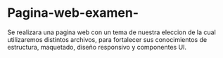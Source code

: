 # Pagina-web-examen-
Se realizara una pagina web con un tema de nuestra eleccion de la cual utilizaremos distintos archivos, para fortalecer sus conocimientos de estructura, maquetado, diseño responsivo y componentes UI.
